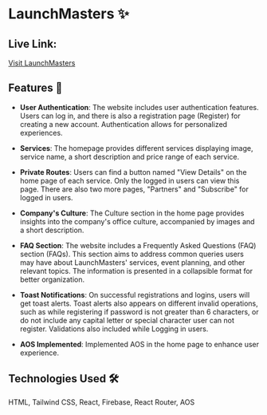 # LaunchMasters ✨

## Live Link:
[Visit LaunchMasters](https://corporate-event-742f6.web.app/)


## Features 🚀

- **User Authentication**: The website includes user authentication features. Users can log in, and there is also a registration page (Register) for creating a new account. Authentication allows for personalized experiences.



- **Services**: The homepage provides different services displaying image, service name, a short description and price range of each service.



- **Private Routes**: Users can find a button named "View Details" on the home page of each service. Only the logged in users can view this page. There are also two more pages, "Partners" and "Subscribe" for logged in users.



- **Company's Culture**: The Culture section in the home page provides insights into the company's office culture, accompanied by images and a short description.



- **FAQ Section**: The website includes a Frequently Asked Questions (FAQ) section (FAQs). This section aims to address common queries users may have about LaunchMasters' services, event planning, and other relevant topics. The information is presented in a collapsible format for better organization.


- **Toast Notifications**: On successful registrations and logins, users will get toast alerts. Toast alerts also appears on different invalid operations, such as while registering if password is not greater than 6 characters, or do not include any capital letter or special character user can not register. Validations also included while Logging in users.



- **AOS Implemented**: Implemented AOS in the home page to enhance user experience.


## Technologies Used 🛠️
HTML, Tailwind CSS, React, Firebase, React Router, AOS
















